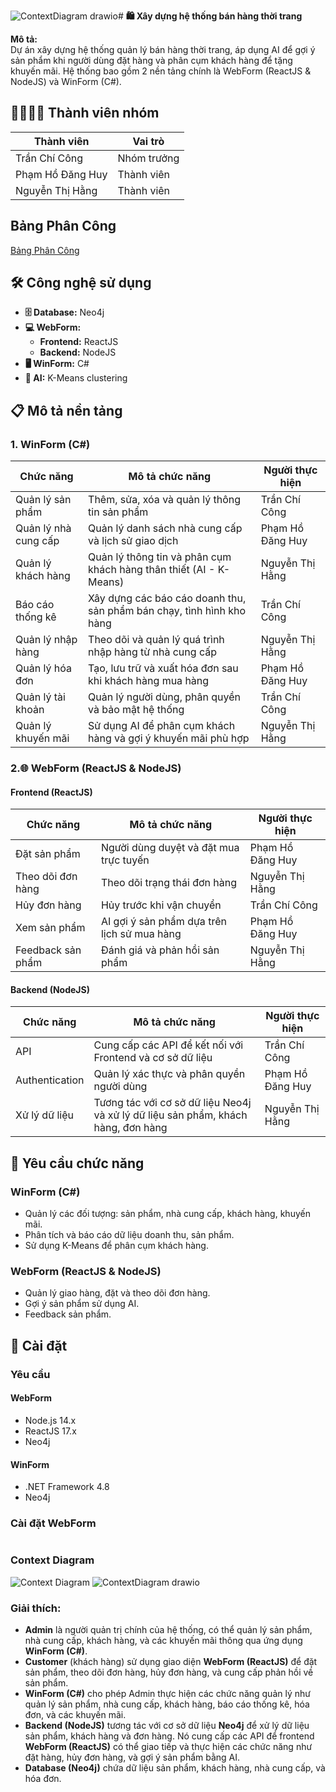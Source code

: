 ![ContextDiagram drawio](https://github.com/user-attachments/assets/7bd62663-8726-451c-9766-1f0d0f0e12d6)# **🛍️ Xây dựng hệ thống bán hàng thời trang**

**Mô tả:**  
Dự án xây dựng hệ thống quản lý bán hàng thời trang, áp dụng AI để gợi ý sản phẩm khi người dùng đặt hàng và phân cụm khách hàng để tặng khuyến mãi. Hệ thống bao gồm 2 nền tảng chính là WebForm (ReactJS & NodeJS) và WinForm (C#).

## **👨‍👩‍👧‍👦 Thành viên nhóm**

| Thành viên         | Vai trò          |
|--------------------|------------------|
| Trần Chí Công      | Nhóm trưởng      |
| Phạm Hồ Đăng Huy   | Thành viên       |
| Nguyễn Thị Hằng    | Thành viên       |
## **Bảng Phân Công**
[Bảng Phân Công](https://docs.google.com/spreadsheets/d/1jtM330Zux9Ye9YqD2P0_VuIq3OYpNKtii_JnZz_bvGw/edit?usp=sharing)

## **🛠️ Công nghệ sử dụng**

- **🗄️ Database:** Neo4j
- **💻 WebForm:**
  - **Frontend:** ReactJS
  - **Backend:** NodeJS
- **🖥️ WinForm:** C#
- **🤖 AI:** K-Means clustering

## **📋 Mô tả nền tảng**

### **1. WinForm (C#)**

| Chức năng               | Mô tả chức năng                                                                 | Người thực hiện     |
|-------------------------|---------------------------------------------------------------------------------|---------------------|
| Quản lý sản phẩm         | Thêm, sửa, xóa và quản lý thông tin sản phẩm                                     | Trần Chí Công        |
| Quản lý nhà cung cấp     | Quản lý danh sách nhà cung cấp và lịch sử giao dịch                             | Phạm Hồ Đăng Huy     |
| Quản lý khách hàng       | Quản lý thông tin và phân cụm khách hàng thân thiết (AI - K-Means)              | Nguyễn Thị Hằng      |
| Báo cáo thống kê         | Xây dựng các báo cáo doanh thu, sản phẩm bán chạy, tình hình kho hàng           | Trần Chí Công        |
| Quản lý nhập hàng        | Theo dõi và quản lý quá trình nhập hàng từ nhà cung cấp                         | Nguyễn Thị Hằng      |
| Quản lý hóa đơn          | Tạo, lưu trữ và xuất hóa đơn sau khi khách hàng mua hàng                        | Phạm Hồ Đăng Huy     |
| Quản lý tài khoản        | Quản lý người dùng, phân quyền và bảo mật hệ thống                             | Trần Chí Công        |
| Quản lý khuyến mãi       | Sử dụng AI để phân cụm khách hàng và gợi ý khuyến mãi phù hợp                  | Nguyễn Thị Hằng      |

### **2.🌐 WebForm (ReactJS & NodeJS)**

#### **Frontend (ReactJS)**

| Chức năng               | Mô tả chức năng                                                                 | Người thực hiện     |
|-------------------------|---------------------------------------------------------------------------------|---------------------|
| Đặt sản phẩm             | Người dùng duyệt và đặt mua trực tuyến                                           | Phạm Hồ Đăng Huy     |
| Theo dõi đơn hàng        | Theo dõi trạng thái đơn hàng                                                     | Nguyễn Thị Hằng      |
| Hủy đơn hàng             | Hủy trước khi vận chuyển                                                         | Trần Chí Công        |
| Xem sản phẩm             | AI gợi ý sản phẩm dựa trên lịch sử mua hàng                                      | Phạm Hồ Đăng Huy     |
| Feedback sản phẩm        | Đánh giá và phản hồi sản phẩm                                                    | Nguyễn Thị Hằng      |

#### **Backend (NodeJS)**

| Chức năng               | Mô tả chức năng                                                                 | Người thực hiện     |
|-------------------------|---------------------------------------------------------------------------------|---------------------|
| API                     | Cung cấp các API để kết nối với Frontend và cơ sở dữ liệu                         | Trần Chí Công        |
| Authentication          | Quản lý xác thực và phân quyền người dùng                                        | Phạm Hồ Đăng Huy     |
| Xử lý dữ liệu            | Tương tác với cơ sở dữ liệu Neo4j và xử lý dữ liệu sản phẩm, khách hàng, đơn hàng | Nguyễn Thị Hằng      |

## **📌 Yêu cầu chức năng**

### **WinForm (C#)**
- Quản lý các đối tượng: sản phẩm, nhà cung cấp, khách hàng, khuyến mãi.
- Phân tích và báo cáo dữ liệu doanh thu, sản phẩm.
- Sử dụng K-Means để phân cụm khách hàng.

### **WebForm (ReactJS & NodeJS)**
- Quản lý giao hàng, đặt và theo dõi đơn hàng.
- Gợi ý sản phẩm sử dụng AI.
- Feedback sản phẩm.

## **🚀 Cài đặt**

### **Yêu cầu**

#### **WebForm**
- Node.js 14.x
- ReactJS 17.x
- Neo4j

#### **WinForm**
- .NET Framework 4.8
- Neo4j

### **Cài đặt WebForm**
```bash
```
### **Context Diagram**
![Context Diagram](https://path/to/your/context-diagram.png)
![ContextDiagram drawio](https://github.com/user-attachments/assets/14830988-c1a8-4993-abd1-36932b998ad9)
### **Giải thích:**
- **Admin** là người quản trị chính của hệ thống, có thể quản lý sản phẩm, nhà cung cấp, khách hàng, và các khuyến mãi thông qua ứng dụng **WinForm (C#)**.
- **Customer** (khách hàng) sử dụng giao diện **WebForm (ReactJS)** để đặt sản phẩm, theo dõi đơn hàng, hủy đơn hàng, và cung cấp phản hồi về sản phẩm.
- **WinForm (C#)** cho phép Admin thực hiện các chức năng quản lý như quản lý sản phẩm, nhà cung cấp, khách hàng, báo cáo thống kê, hóa đơn, và các khuyến mãi.
- **Backend (NodeJS)** tương tác với cơ sở dữ liệu **Neo4j** để xử lý dữ liệu sản phẩm, khách hàng và đơn hàng. Nó cung cấp các API để frontend **WebForm (ReactJS)** có thể giao tiếp và thực hiện các chức năng như đặt hàng, hủy đơn hàng, và gợi ý sản phẩm bằng AI.
- **Database (Neo4j)** chứa dữ liệu sản phẩm, khách hàng, nhà cung cấp, và hóa đơn.
